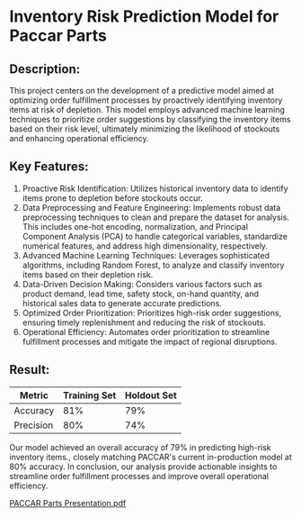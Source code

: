 # Inventory Risk Prediction Model for Paccar Parts

## Description:
This project centers on the development of a predictive model aimed at optimizing order fulfillment processes by proactively identifying inventory items at risk of depletion. This model employs advanced machine learning techniques to prioritize order suggestions by classifying the inventory items based on their risk level, ultimately minimizing the likelihood of stockouts and enhancing operational efficiency.

## Key Features:
1. Proactive Risk Identification: Utilizes historical inventory data to identify items prone to depletion before stockouts occur.
2. Data Preprocessing and Feature Engineering: Implements robust data preprocessing techniques to clean and prepare the dataset for analysis. This includes one-hot encoding, normalization, and Principal Component Analysis (PCA) to handle categorical variables, standardize numerical features, and address high dimensionality, respectively.
3. Advanced Machine Learning Techniques: Leverages sophisticated algorithms, including Random Forest, to analyze and classify inventory items based on their depletion risk.
4. Data-Driven Decision Making: Considers various factors such as product demand, lead time, safety stock, on-hand quantity, and historical sales data to generate accurate predictions.
5. Optimized Order Prioritization: Prioritizes high-risk order suggestions, ensuring timely replenishment and reducing the risk of stockouts.
6. Operational Efficiency: Automates order prioritization to streamline fulfillment processes and mitigate the impact of regional disruptions.

## Result:
| Metric    | Training Set | Holdout Set |
|-----------|--------------|-------------|
| Accuracy  | 81%          | 79%         |
| Precision | 80%          | 74%         |

Our model achieved an overall accuracy of 79% in predicting high-risk inventory items., closely matching PACCAR's current in-production model at 80% accuracy. In conclusion, our analysis provide actionable insights to streamline order fulfillment processes and improve overall operational efficiency.

[PACCAR Parts Presentation.pdf](https://github.com/srimallipudi/Inventory-Risk-Prediction-Model-for-PACCAR-Parts/files/14794244/PACCAR.Parts.Presentation.pdf)
